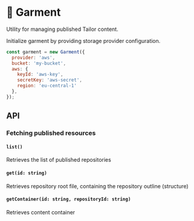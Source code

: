 # 👕 Garment

Utility for managing published Tailor content.

Initialize garment by providing storage provider configuration.

```js
const garment = new Garment({
  provider: 'aws',
  bucket: 'my-bucket',
  aws: {
    keyId: 'aws-key',
    secretKey: 'aws-secret',
    region: 'eu-central-1'
  },
});
```

## API

### Fetching published resources

#### `list()`
Retrieves the list of published repositories

#### `get(id: string)`
Retrieves repository root file, containing the repository outline (structure)

#### `getContainer(id: string, repositoryId: string)`
Retrieves content container
